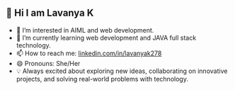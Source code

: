 ## 👋 Hi I am Lavanya K

<!--
**Lavanya-k5/Lavanya-k5** is a ✨ _special_ ✨ repository because its `README.md` (this file) appears on your GitHub profile.

Here are some ideas to get you started:
-->
- 👀 I’m interested in AIML and web development.
- 🌱 I’m currently learning web development and JAVA full stack technology. 
- 📫 How to reach me: [linkedin.com/in/lavanyak278](https://linkedin.com/in/lavanyak278)
- 😄 Pronouns: She/Her
- 💡 Always excited about exploring new ideas, collaborating on innovative projects, and solving real-world problems with technology. 


